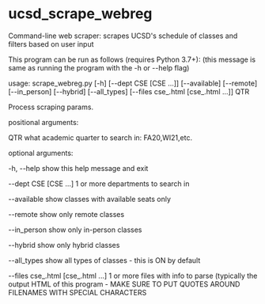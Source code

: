 # ucsd_scrape_webreg
Command-line web scraper: scrapes UCSD's schedule of classes and filters based on user input

This program can be run as follows (requires Python 3.7+):
(this message is same as running the program with the -h or --help flag)

usage: scrape_webreg.py [-h] [--dept CSE [CSE ...]] [--available] [--remote]
                        [--in_person] [--hybrid] [--all_types]
                        [--files cse_.html [cse_.html ...]]
                        QTR

Process scraping params.

positional arguments:

  QTR                   what academic quarter to search in: FA20,WI21,etc.

optional arguments:

  -h, --help            show this help message and exit
  
  --dept CSE [CSE ...]  1 or more departments to search in
  
  --available           show classes with available seats only
  
  --remote              show only remote classes
  
  --in_person           show only in-person classes
  
  --hybrid              show only hybrid classes
  
  --all_types           show all types of classes - this is ON by default
  
  --files cse_.html [cse_.html ...]
                        1 or more files with info to parse (typically the
                        output HTML of this program - MAKE SURE TO PUT QUOTES
                        AROUND FILENAMES WITH SPECIAL CHARACTERS
